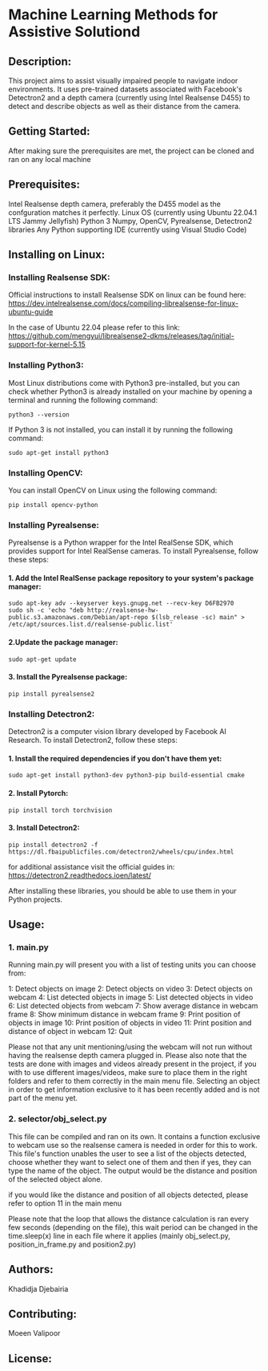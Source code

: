 # Machine Learning Methods for Assistive Solutiond

## Description:

This project aims to assist visually impaired people to navigate indoor environments. It uses pre-trained datasets associated with Facebook's Detectron2 and a depth camera (currently using Intel Realsense D455) to detect and describe objects as well as their distance from the camera.

## Getting Started:

After making sure the prerequisites are met, the project can be cloned and ran on any local machine

## Prerequisites:

Intel Realsense depth camera, preferably the D455 model as the confguration matches it perfectly.
Linux OS (currently using Ubuntu 22.04.1 LTS Jammy Jellyfish)
Python 3 
Numpy, OpenCV, Pyrealsense, Detectron2 libraries
Any Python supporting IDE (currently using Visual Studio Code)


## Installing on Linux:
### Installing Realsense SDK:
  
Official instructions to install Realsense SDK on linux can be found here: https://dev.intelrealsense.com/docs/compiling-librealsense-for-linux-ubuntu-guide

In the case of Ubuntu 22.04 please refer to this link: https://github.com/mengyui/librealsense2-dkms/releases/tag/initial-support-for-kernel-5.15

### Installing Python3:
Most Linux distributions come with Python3 pre-installed, but you can check whether Python3 is already installed on your machine by opening a terminal and running the following command:

    python3 --version
 
 If Python 3 is not installed, you can install it by running the following command:
 
    sudo apt-get install python3
 
 ### Installing OpenCV:
You can install OpenCV on Linux using the following command:
 
    pip install opencv-python
 
### Installing Pyrealsense:
Pyrealsense is a Python wrapper for the Intel RealSense SDK, which provides support for Intel RealSense cameras. To install Pyrealsense, follow these steps:

#### 1. Add the Intel RealSense package repository to your system's package manager:
    sudo apt-key adv --keyserver keys.gnupg.net --recv-key D6FB2970
    sudo sh -c 'echo "deb http://realsense-hw-public.s3.amazonaws.com/Debian/apt-repo $(lsb_release -sc) main" > /etc/apt/sources.list.d/realsense-public.list'

#### 2.Update the package manager:
    sudo apt-get update

#### 3. Install the Pyrealsense package:
    pip install pyrealsense2

### Installing Detectron2:
Detectron2 is a computer vision library developed by Facebook AI Research. To install Detectron2, follow these steps:

#### 1. Install the required dependencies if you don't have them yet:
    sudo apt-get install python3-dev python3-pip build-essential cmake

#### 2. Install Pytorch:
    pip install torch torchvision

#### 3. Install Detectron2:
    pip install detectron2 -f https://dl.fbaipublicfiles.com/detectron2/wheels/cpu/index.html

for additional assistance visit the official guides in: https://detectron2.readthedocs.ioen/latest/

After installing these libraries, you should be able to use them in your Python projects.


## Usage: 
### 1. main.py
Running main.py will present you with a list of testing units you can choose from:
 
1: Detect objects on image
2: Detect objects on video
3: Detect objects on webcam
4: List detected objects in image
5: List detected objects in video
6: List detected objects from webcam
7: Show average distance in webcam frame
8: Show minimum distance in webcam frame
9: Print position of objects in image
10: Print position of objects in video
11: Print position and distance of object in webcam
12: Quit
                      
                      
Please not that any unit mentioning/using the webcam will not run without having the realsense depth camera plugged in.
Please also note that the tests are done with images and videos already present in the project, if you with to use different images/videos, make sure to place them in the right folders and refer to them correctly in the main menu file.
Selecting an object in order to get information exclusive to it has been recently added and is not part of the menu yet.

### 2. selector/obj_select.py
This file can be compiled and ran on its own. It contains a function exclusive to webcam use so the realsense camera is needed in order for this to work. 
This file's function unables the user to see a list of the objects detected, choose whether they want to select one of them and then if yes, they can type the name of the object. The output would be the distance and position of the selected object alone. 

if you would like the distance and position of all objects detected, please refer to option 11 in the main menu

Please note that the loop that allows the distance calculation is ran every few seconds (depending on the file), this wait period can be changed in the time.sleep(x) line in each file where it applies (mainly obj_select.py, position_in_frame.py and position2.py)

## Authors:
Khadidja Djebairia

## Contributing:
Moeen Valipoor

## License:    
    
    
    
    
    
    
    
    
    
    
    
